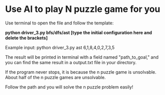 # Use AI to play N puzzle game for you

Use terminal to open the file and follow the template:

**python driver_3.py bfs/dfs/ast [type the initial configuration here and delete the brackets]**

Example input: python driver_3.py ast 6,1,8,4,0,2,7,3,5

The result will be printed in terminal with a field named "path_to_goal," and you can find the same result in a output.txt file in your directory.

If the program never stops, it is because the n puzzle game is unsolvable. About half of the n puzzle games are unsolvable.

Follow the path and you will solve the n puzzle problem easily!
